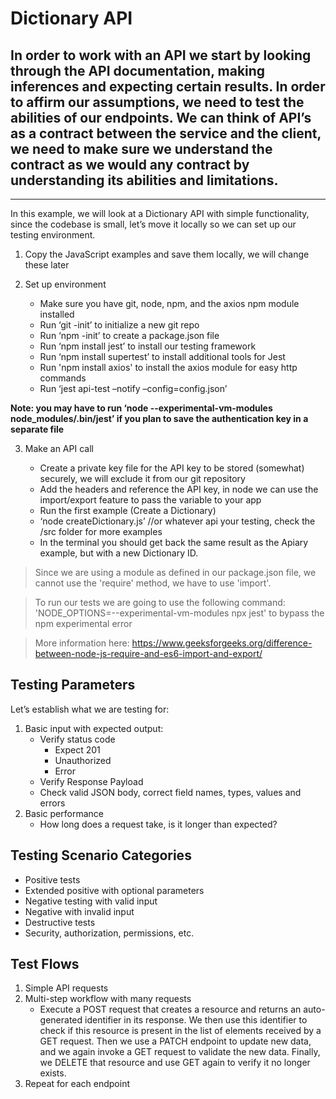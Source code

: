 # Dictionary API

## In order to work with an API we start by looking through the API documentation, making inferences and expecting certain results. In order to affirm our assumptions, we need to test the abilities of our endpoints. We can think of API’s as a contract between the service and the client, we need to make sure we understand the contract as we would any contract by understanding its abilities and limitations.
***
In this example, we will look at a Dictionary API with simple functionality, since the codebase is small, let’s move it locally so we can set up our testing environment.

1.	Copy the JavaScript examples and save them locally, we will change these later
2.	Set up environment

    -	Make sure you have git, node, npm, and the axios npm module installed
    -	Run ‘git -init’ to initialize a new git repo
    -	Run ‘npm -init’ to create a package.json file
    -	Run ‘npm install jest’ to install our testing framework
    - Run ‘npm install supertest’ to install additional tools for Jest
    - Run 'npm install axios' to install the axios module for easy http commands
    - Run ‘jest api-test –notify –config=config.json’

**Note: you may have to run ‘node --experimental-vm-modules node_modules/.bin/jest’ if you plan to save the authentication key in a separate file**

3.	Make an API call
  
    - Create a private key file for the API key to be stored (somewhat) securely, we will exclude it from our git repository
    - Add the headers and reference the API key, in node we can use the import/export feature to pass the variable to your app
    - Run the first example (Create a Dictionary)
    - ‘node createDictionary.js’ //or whatever api your testing, check the /src folder for more examples
    - In the terminal you should get back the same result as the Apiary example, but with a new Dictionary ID.

> Since we are using a module as defined in our package.json file, we cannot use the 'require' method, we have to use 'import'.

> To run our tests we are going to use the following command: 'NODE_OPTIONS=--experimental-vm-modules npx jest' to bypass the npm experimental error

> More information here: https://www.geeksforgeeks.org/difference-between-node-js-require-and-es6-import-and-export/

## Testing Parameters

Let’s establish what we are testing for:

1.	Basic input with expected output:
    - Verify status code
        - Expect 201
        - Unauthorized
        - Error
    - Verify Response Payload
    - Check valid JSON body, correct field names, types, values and errors
2.	Basic performance
    - How long does a request take, is it longer than expected?
    
## Testing Scenario Categories
  - Positive tests
  - Extended positive with optional parameters
  - Negative testing with valid input
  - Negative with invalid input
  - Destructive tests
  - Security, authorization, permissions, etc.

## Test Flows
1.	Simple API requests
2.	Multi-step workflow with many requests
    - Execute a POST request that creates a resource and returns an auto-generated identifier in its response. We then use this identifier to check if this resource is present in the list of elements received by a GET request. Then we use a PATCH endpoint to update new data, and we again invoke a GET request to validate the new data. Finally, we DELETE that resource and use GET again to verify it no longer exists.
3.	Repeat for each endpoint
